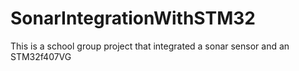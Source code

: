# SonarIntegrationWithSTM32
This is a school group project that integrated a sonar sensor and an STM32f407VG

